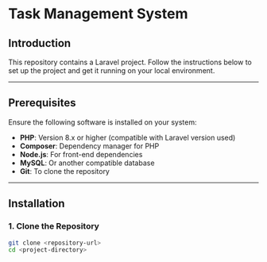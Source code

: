 # Task Management System

## Introduction

This repository contains a Laravel project. Follow the instructions below to set up the project and get it running on your local environment.

---

## Prerequisites

Ensure the following software is installed on your system:

- **PHP**: Version 8.x or higher (compatible with Laravel version used)
- **Composer**: Dependency manager for PHP
- **Node.js**: For front-end dependencies
- **MySQL**: Or another compatible database
- **Git**: To clone the repository

---

## Installation

### 1. Clone the Repository
```bash
git clone <repository-url>
cd <project-directory>
